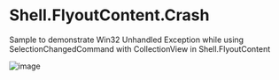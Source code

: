 # Shell.FlyoutContent.Crash
Sample to demonstrate Win32 Unhandled Exception while using SelectionChangedCommand with CollectionView in Shell.FlyoutContent

![image](https://user-images.githubusercontent.com/26141030/189522789-27a5f27c-4adf-4294-9bd2-46693cd199f8.png)

